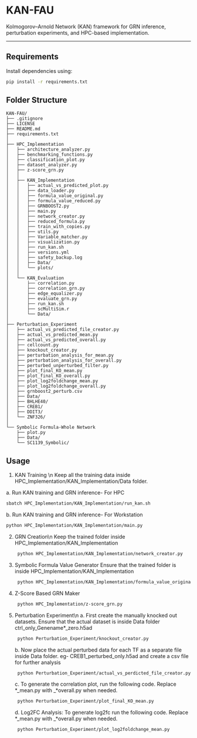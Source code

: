 # KAN-FAU

Kolmogorov–Arnold Network (KAN) framework for GRN inference, perturbation experiments, and HPC-based implementation.

---

## Requirements

Install dependencies using:

```bash
pip install -r requirements.txt
``` 
## Folder Structure

```text
KAN-FAU/
├── .gitignore
├── LICENSE
├── README.md
├── requirements.txt
│
├── HPC_Implementation
│   ├── architecture_analyzer.py
│   ├── benchmarking_functions.py
│   ├── classification_plot.py
│   ├── dataset_analyzer.py
│   ├── z-score_grn.py
│   │
│   ├── KAN_Implementation
│   │   ├── actual_vs_predicted_plot.py
│   │   ├── data_loader.py
│   │   ├── formula_value_original.py
│   │   ├── formula_value_reduced.py
│   │   ├── GRNBOOST2.py
│   │   ├── main.py
│   │   ├── network_creator.py
│   │   ├── reduced_formula.py
│   │   ├── train_with_copies.py
│   │   ├── utils.py
│   │   ├── Variable_matcher.py
│   │   ├── visualization.py
│   │   ├── run_kan.sh
│   │   ├── versions.yml
│   │   ├── safety_backup.log
│   │   ├── Data/
│   │   └── plots/
│   │
│   └── KAN_Evaluation
│       ├── correlation.py
│       ├── correlation_grn.py
│       ├── edge_equalizer.py
│       ├── evaluate_grn.py
│       ├── run_kan.sh
│       ├── scMultiSim.r
│       └── Data/
│
├── Perturbation_Experiment
│   ├── actual_vs_predicted_file_creator.py
│   ├── actual_vs_predicted_mean.py
│   ├── actual_vs_predicted_overall.py
│   ├── cellcount.py
│   ├── knockout_creator.py
│   ├── perturbation_analysis_for_mean.py
│   ├── perturbation_analysis_for_overall.py
│   ├── perturbed_unperturbed_filter.py
│   ├── plot_final_KO_mean.py
│   ├── plot_final_KO_overall.py
│   ├── plot_log2foldchange_mean.py
│   ├── plot_log2foldchange_overall.py
│   ├── grnboost2_perturb.csv
│   ├── Data/
│   ├── BHLHE40/
│   ├── CREB1/
│   ├── DDIT3/
│   └── ZNF326/
│
└── Symbolic Formula-Whole Network
    ├── plot.py
    ├── Data/
    └── SC1139_Symbolic/
```
## Usage

1. KAN Training \n
   Keep all the training data inside HPC_Implementation/KAN_Implementation/Data folder. 

a. Run KAN training and GRN inference- For HPC
```bash
sbatch HPC_Implementation/KAN_Implementation/run_kan.sh 
```
b. Run KAN training and GRN inference- For Workstation
```bash
python HPC_Implementation/KAN_Implementation/main.py
```

2. GRN Creation\n
   Keep the trained folder inside HPC_Implementation/KAN_Implementation
   ```bash
    python HPC_Implementation/KAN_Implementation/network_creator.py
   ```
3. Symbolic Formula Value Generator
  Ensure that the trained folder is inside HPC_Implementation/KAN_Implementation
   ```bash
    python HPC_Implementation/KAN_Implementation/formula_value_original.py
   ```
4. Z-Score Based GRN Maker
   ```bash
    python HPC_Implementation/z-score_grn.py
   ```
5. Perturbation Experiment\n
   a. First create the manually knocked out datasets. Ensure that the actual dataset is inside Data folder ctrl_only_Genename*_zero.h5ad
   ```bash
    python Perturbation_Experiment/knockout_creator.py
   ```
   b. Now place the actual perturbed data for each TF as a separate file inside Data folder. eg- CREB1_perturbed_only.h5ad and create a csv file for further analysis
   ```bash
    python Perturbation_Experiment/actual_vs_perdicted_file_creator.py
   ```
   c. To generate the correlation plot, run the following code. Replace *_mean.py with _*overall.py when needed. 
   ```bash
    python Perturbation_Experiment/plot_final_KO_mean.py
   ```
   d. Log2FC Analysis: To generate log2fc run the following code. Replace *_mean.py with _*overall.py when needed. 
   ```bash
    python Perturbation_Experiment/plot_log2foldchange_mean.py
   ```
   
   
